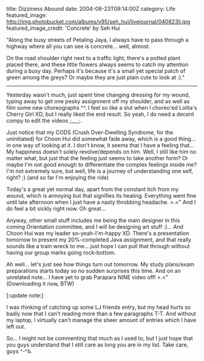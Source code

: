 title: Dizziness Abound
date: 2004-08-23T09:14:00Z
category: Life
featured_image: http://img.photobucket.com/albums/v95/seh_hui/livejournal/040823lj.jpg
featured_image_credit: 'Concrete' by Seh Hui


"Along the busy streets of Petaling Jaya, I always have to pass through a highway where all you can see is concrete… well, almost.

On the road shoulder right next to a traffic light, there's a potted plant placed there, and these little flowers always seems to catch my attention during a busy day. Perhaps it's because it's a small yet special patch of green among the greys? Or maybe they are just plain cute to look at :)."

---

Yesterday wasn't much, just spent time changing dressing for my wound, typing away to get one pesky assignment off my shoulder, and as well as film some new choreographs ^^. I feel so like a slut when I choreo'ed Lolita's Cherry Girl XD, but I really liked the end result. So yeah, I do need a decent compy to edit the videos ;\_\_\_;.

Just notice that my CODS (Crush Over-Dwelling Syndrome, for the uninitiated) for Choon Hui did somewhat fade away, which is a good thing… in one way of looking at it. I don't know, it seems that I have a feeling that… My happiness doesn't solely revolve/depends on him. Well, I still like him no matter what, but just that the feeling just seems to take another form? Or maybe I'm not good enough to differentiate the complex feelings inside me? I'm not extremely sure, but well, life is a journey of understanding one self, right? ;) (and so far I'm enjoying the ride)

Today's a great yet normal day, apart from the constant itch from my wound, which is annoying but that signifies its healing. Everything went fine until late afternoon when I just have a nasty throbbing headache. >.<" And I do feel a bit sickly right now. Oh great…

Anyway, other small stuff includes me being the main designer in this coming Orientation committee, and I will be designing art stuff :)… And Choon Hui was my leader so-yeah-I'm-happy XD. There's a presentation tomorrow to present my 20%-completed Java assignment, and that really sounds like a train wreck to me… just hope I can pull that through without having our group marks going rock-bottom.

Ah well… let's just see how things turn out tomorrow. My study plans/exam preparations starts today so no sudden surprises this time. And on an unrelated note… I have yet to grab Parapara NINE video off! >.<" (Downloading it now, BTW)

[:update note:]

I was thinking of catching up some LJ friends entry, but my head hurts so badly now that I can't reading more than a few paragraphs T-T. And without my laptop, I virtually can't manage the sheer amount of entries which I have left out.

So… I might not be commenting that much as I used to, but I just hope that you guys understand that I still care as long you are in my list. Take care, guys ^-^b.
